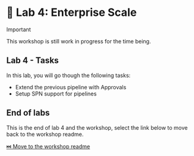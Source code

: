 # 🚀 Lab 4: Enterprise Scale

> [!IMPORTANT]
> This workshop is still work in progress for the time being.

## Lab 4 - Tasks

In this lab, you will go though the following tasks:

- Extend the previous pipeline with Approvals
- Setup SPN support for pipelines

## End of labs

This is the end of lab 4 and the workshop, select the link below to move back to the workshop readme.

[⏭️ Move to the workshop readme](../README.md)
